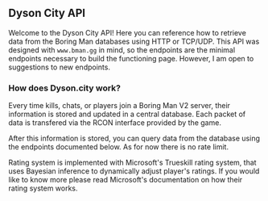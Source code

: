 ## Dyson City API

Welcome to the Dyson City API! Here you can reference how to retrieve data from the Boring Man databases using HTTP or TCP/UDP. This API was designed with `www.bman.gg` in mind, so the endpoints are the minimal endpoints necessary to build the functioning page. However, I am open to suggestions to new endpoints.

### How does Dyson.city work? ###

Every time kills, chats, or players join a Boring Man V2 server, their information is stored and updated in a central database. Each packet of data is transfered via the RCON interface provided by the game.

After this information is stored, you can query data from the database using the endpoints documented below. As for now there is no rate limit.

Rating system is implemented with Microsoft's Trueskill rating system, that uses Bayesian inference to dynamically adjust player's ratings. If you would like to know more please read Microsoft's documentation on how their rating system works.